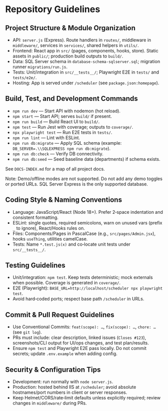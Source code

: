 # Repository Guidelines

## Project Structure & Module Organization
- API: `server.js` (Express). Route handlers in `routes/`, middleware in `middleware/`, services in `services/`, shared helpers in `utils/`.
- Frontend: React app in `src/` (pages, components, hooks, store). Static assets in `public/`; production build outputs to `build/`.
- Data: SQL Server schema in `database-schema-sqlserver.sql`; migration runner `migrations/run.js`.
- Tests: Unit/integration in `src/__tests__/`; Playwright E2E in `tests/` and `tests/e2e/`.
- Hosting: App is served under `/scheduler` (see `package.json:homepage`).

## Build, Test, and Development Commands
- `npm run dev` — Start API with nodemon (hot reload).
- `npm start` — Start API; serves `build/` if present.
- `npm run build` — Build React UI to `build/`.
- `npm test` — Run Jest with coverage; outputs to `coverage/`.
- `npx playwright test` — Run E2E tests in `tests/`.
- `npm run lint` — Lint with ESLint.
- `npm run db:migrate` — Apply SQL schema (example: `DB_SERVER=.\\SQLEXPRESS npm run db:migrate`).
- `npm run db:check` — Verify DB connectivity.
- `npm run db:seed` — Seed baseline data (departments) if schema exists.

See `DOCS-INDEX.md` for a map of all project docs.

Note: Demo/offline modes are not supported. Do not add any demo toggles or ported URLs. SQL Server Express is the only supported database.

## Coding Style & Naming Conventions
- Language: JavaScript/React (Node 18+). Prefer 2‑space indentation and consistent formatting.
- ESLint: single quotes, required semicolons, warn on unused vars (prefix `_` to ignore), React/Hooks rules on.
- Files: Components/Pages in PascalCase (e.g., `src/pages/Admin.jsx`), hooks `useThing`, utilities camelCase.
- Tests: Name `*.test.js(x)` and co‑locate unit tests under `src/__tests__/`.

## Testing Guidelines
- Unit/integration: `npm test`. Keep tests deterministic; mock externals when possible. Coverage is generated in `coverage/`.
- E2E (Playwright): `BASE_URL=http://localhost/scheduler npx playwright test`.
- Avoid hard‑coded ports; respect base path `/scheduler` in URLs.

## Commit & Pull Request Guidelines
- Use Conventional Commits: `feat(scope): …`, `fix(scope): …`, `chore: …` (see `git log`).
- PRs must include: clear description, linked issues (`Closes #123`), screenshots/CLI output for UI/ops changes, and test plan/results.
- Ensure `npm test` and Playwright E2E pass locally. Do not commit secrets; update `.env.example` when adding config.

## Security & Configuration Tips
- Development: run normally with `node server.js`.
- Production: hosted behind IIS at `/scheduler`; avoid absolute hostnames/port numbers in client or server responses.
- Keep Helmet/CORS/rate‑limit defaults unless explicitly required; review changes in `middleware/` during PRs.
